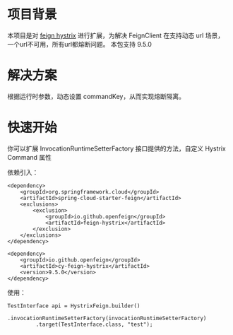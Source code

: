 # 项目背景
  本项目是对 [feign hystrix](https://github.com/OpenFeign/feign/tree/master/hystrix) 进行扩展，为解决 FeignClient 在支持动态 url 场景，一个url不可用，所有url都熔断问题。
  本包支持 9.5.0
# 解决方案
  根据运行时参数，动态设置 commandKey，从而实现熔断隔离。
# 快速开始
  你可以扩展 InvocationRuntimeSetterFactory 接口提供的方法，自定义 Hystrix Command 属性
  
 依赖引入：
```
<dependency>
    <groupId>org.springframework.cloud</groupId>
    <artifactId>spring-cloud-starter-feign</artifactId>
    <exclusions>
        <exclusion>
            <groupId>io.github.openfeign</groupId>
            <artifactId>feign-hystrix</artifactId>
        </exclusion>
    </exclusions>
</dependency>

<dependency>
    <groupId>io.github.openfeign</groupId>
    <artifactId>cy-feign-hystrix</artifactId>
    <version>9.5.0</version>
</dependency>
```
 使用：
```
TestInterface api = HystrixFeign.builder()
         .invocationRuntimeSetterFactory(invocationRuntimeSetterFactory)
         .target(TestInterface.class, "test");
```